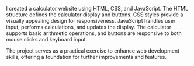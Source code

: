 I created a calculator website using HTML, CSS, and JavaScript. The HTML structure defines the calculator display and buttons. CSS styles provide a visually appealing design for responsiveness. JavaScript handles user input, performs calculations, and updates the display.
The calculator supports basic arithmetic operations, and buttons are responsive to both mouse clicks and keyboard input. 

The project serves as a practical exercise to enhance web development skills, offering a foundation for further improvements and features.
